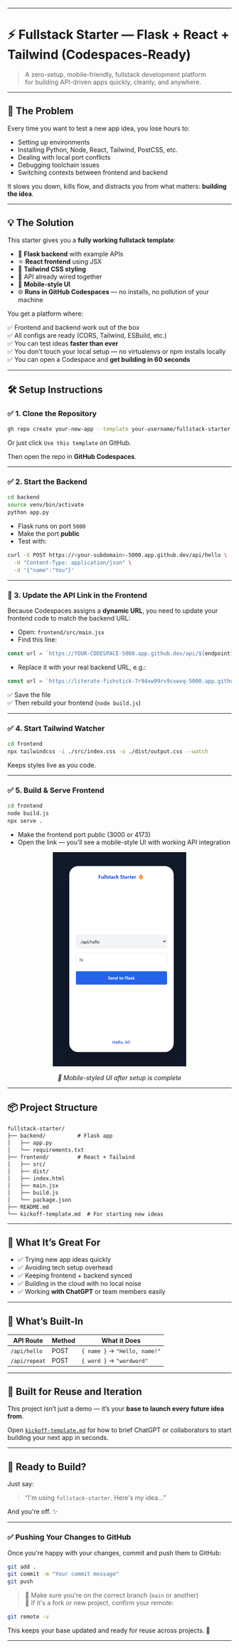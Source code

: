 
---

# ⚡️ Fullstack Starter — Flask + React + Tailwind (Codespaces-Ready)

> A zero-setup, mobile-friendly, fullstack development platform  
> for building API-driven apps quickly, cleanly, and anywhere.

---

## 🧠 The Problem

Every time you want to test a new app idea, you lose hours to:

- Setting up environments
- Installing Python, Node, React, Tailwind, PostCSS, etc.
- Dealing with local port conflicts
- Debugging toolchain issues
- Switching contexts between frontend and backend

It slows you down, kills flow, and distracts you from what matters: **building the idea**.

---

## 💡 The Solution

This starter gives you a **fully working fullstack template**:
- 🚀 **Flask backend** with example APIs
- ⚛️ **React frontend** using JSX
- 🎨 **Tailwind CSS styling**
- 🔁 API already wired together
- 📱 **Mobile-style UI**
- 🌐 **Runs in GitHub Codespaces** — no installs, no pollution of your machine

You get a platform where:

✅ Frontend and backend work out of the box  
✅ All configs are ready (CORS, Tailwind, ESBuild, etc.)  
✅ You can test ideas **faster than ever**  
✅ You don’t touch your local setup — no virtualenvs or npm installs locally  
✅ You can open a Codespace and **get building in 60 seconds**

---

## 🛠️ Setup Instructions

### ✅ 1. Clone the Repository

```bash
gh repo create your-new-app --template your-username/fullstack-starter
```

Or just click `Use this template` on GitHub.

Then open the repo in **GitHub Codespaces**.

---

### ✅ 2. Start the Backend

```bash
cd backend
source venv/bin/activate
python app.py
```

- Flask runs on port `5000`
- Make the port **public**
- Test with:
```bash
curl -X POST https://<your-subdomain>-5000.app.github.dev/api/hello \
  -H "Content-Type: application/json" \
  -d '{"name":"You"}'
```

---

### 🧠 3. Update the API Link in the Frontend

Because Codespaces assigns a **dynamic URL**, you need to update your frontend code to match the backend URL:

- Open: `frontend/src/main.jsx`
- Find this line:

```js
const url = `https://YOUR-CODESPACE-5000.app.github.dev/api/${endpoint}`;
```

- Replace it with your real backend URL, e.g.:

```js
const url = `https://literate-fishstick-7r94xw99rv9cxwvq-5000.app.github.dev/api/${endpoint}`;
```

✅ Save the file  
✅ Then rebuild your frontend (`node build.js`)

---

### ✅ 4. Start Tailwind Watcher

```bash
cd frontend
npx tailwindcss -i ./src/index.css -o ./dist/output.css --watch
```

Keeps styles live as you code.

---

### ✅ 5. Build & Serve Frontend

```bash
cd frontend
node build.js
npx serve .
```

- Make the frontend port public (3000 or 4173)
- Open the link — you’ll see a mobile-style UI with working API integration

<p align="center">
  <img src="./docs/AppScreenshot.png" width="300" alt="Mobile App UI" />
</p>
<p align="center"><em>📱 Mobile-styled UI after setup is complete</em></p>

---

## 📦 Project Structure

```
fullstack-starter/
├── backend/          # Flask app
│   ├── app.py
│   └── requirements.txt
├── frontend/         # React + Tailwind
│   ├── src/
│   ├── dist/
│   ├── index.html
│   ├── main.jsx
│   ├── build.js
│   └── package.json
├── README.md
└── kickoff-template.md  # For starting new ideas
```

---

## 🎯 What It’s Great For

- ✅ Trying new app ideas quickly
- ✅ Avoiding tech setup overhead
- ✅ Keeping frontend + backend synced
- ✅ Building in the cloud with no local noise
- ✅ Working **with ChatGPT** or team members easily

---

## 🧠 What’s Built-In

| API Route         | Method | What it Does                         |
|-------------------|--------|--------------------------------------|
| `/api/hello`      | POST   | `{ name }` → `"Hello, name!"`       |
| `/api/repeat`     | POST   | `{ word }` → `"wordword"`           |

---

## 🧬 Built for Reuse and Iteration

This project isn’t just a demo — it’s your **base to launch every future idea from**.

Open [`kickoff-template.md`](./kickoff-template.md) for how to brief ChatGPT or collaborators to start building your next app in seconds.

---

## 🌱 Ready to Build?

Just say:  
> “I'm using `fullstack-starter`. Here's my idea…”

And you're off. ✨

---

### ✅ Pushing Your Changes to GitHub

Once you're happy with your changes, commit and push them to GitHub:

```bash
git add .
git commit -m "Your commit message"
git push
```

> 📝 Make sure you're on the correct branch (`main` or another)  
> 🔄 If it's a fork or new project, confirm your remote:
```bash
git remote -v
```

This keeps your base updated and ready for reuse across projects. 🚀

---